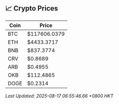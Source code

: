 ## 📈 Crypto Prices

| Coin | Price |
| ---- | ----- |
| BTC | $117606.0379 |
| ETH | $4433.3717 |
| BNB | $837.3774 |
| CRV | $0.8689 |
| ARB | $0.4955 |
| OKB | $112.4865 |
| DOGE | $0.2314 |

_Last Updated: 2025-08-17 06:55:46.66 +0800 HKT_